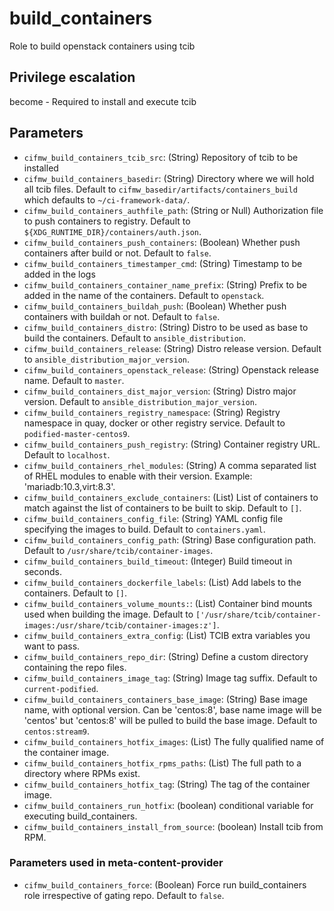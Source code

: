 # build_containers
Role to build openstack containers using tcib

## Privilege escalation
become - Required to install and execute tcib

## Parameters

* `cifmw_build_containers_tcib_src`: (String) Repository of tcib to be installed
* `cifmw_build_containers_basedir`: (String) Directory where we will hold all tcib files. Default to `cifmw_basedir/artifacts/containers_build` which defaults to `~/ci-framework-data/`.
* `cifmw_build_containers_authfile_path`: (String or Null) Authorization file to push containers to registry. Default to `${XDG_RUNTIME_DIR}/containers/auth.json`.
* `cifmw_build_containers_push_containers`: (Boolean) Whether push containers after build or not. Default to `false`.
* `cifmw_build_containers_timestamper_cmd`: (String) Timestamp to be added in the logs
* `cifmw_build_containers_container_name_prefix`: (String) Prefix to be added in the name of the containers. Default to `openstack`.
* `cifmw_build_containers_buildah_push`: (Boolean) Whether push containers with buildah or not. Default to `false`.
* `cifmw_build_containers_distro`: (String) Distro to be used as base to build the containers. Default to `ansible_distribution`.
* `cifmw_build_containers_release`: (String) Distro release version. Default to `ansible_distribution_major_version`.
* `cifmw_build_containers_openstack_release`: (String) Openstack release name. Default to `master`.
* `cifmw_build_containers_dist_major_version`: (String) Distro major version. Default to `ansible_distribution_major_version`.
* `cifmw_build_containers_registry_namespace`: (String) Registry namespace in quay, docker or other registry service. Default to `podified-master-centos9`.
* `cifmw_build_containers_push_registry`: (String) Container registry URL. Default to `localhost`.
* `cifmw_build_containers_rhel_modules`: (String) A comma separated list of RHEL modules to enable with their version. Example: 'mariadb:10.3,virt:8.3'.
* `cifmw_build_containers_exclude_containers`: (List) List of containers to match against the list of containers to be built to skip. Default to `[]`.
* `cifmw_build_containers_config_file`: (String) YAML config file specifying the images to build. Default to `containers.yaml`.
* `cifmw_build_containers_config_path`: (String) Base configuration path. Default to `/usr/share/tcib/container-images`.
* `cifmw_build_containers_build_timeout`: (Integer) Build timeout in seconds.
* `cifmw_build_containers_dockerfile_labels`: (List) Add labels to the containers. Default to `[]`.
* `cifmw_build_containers_volume_mounts:`: (List) Container bind mounts used when building the image. Default to `['/usr/share/tcib/container-images:/usr/share/tcib/container-images:z']`.
* `cifmw_build_containers_extra_config`: (List) TCIB extra variables you want to pass.
* `cifmw_build_containers_repo_dir`: (String) Define a custom directory containing the repo files.
* `cifmw_build_containers_image_tag`: (String) Image tag suffix. Default to `current-podified`.
* `cifmw_build_containers_containers_base_image`: (String) Base image name, with optional version. Can be 'centos:8', base name image will be 'centos' but 'centos:8' will be pulled to build the base image. Default to `centos:stream9`.
* `cifmw_build_containers_hotfix_images`: (List) The fully qualified name of the container image.
* `cifmw_build_containers_hotfix_rpms_paths`: (List) The full path to a directory where RPMs exist.
* `cifmw_build_containers_hotfix_tag`: (String) The tag of the container image.
* `cifmw_build_containers_run_hotfix`: (boolean) conditional variable for executing build_containers.
* `cifmw_build_containers_install_from_source`: (boolean) Install tcib from RPM.

### Parameters used in meta-content-provider

* `cifmw_build_containers_force`: (Boolean) Force run build_containers role irrespective of gating repo. Default to `false`.
